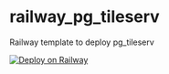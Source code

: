 # railway_pg_tileserv
Railway template to deploy pg_tileserv

[![Deploy on Railway](https://railway.app/button.svg)](https://railway.app/template/xXl2mk?referralCode=fmf-r7)
